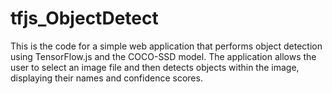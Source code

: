 # tfjs_ObjectDetect
This is the code for a simple web application that performs object detection using TensorFlow.js and the COCO-SSD model. The application allows the user to select an image file and then detects objects within the image, displaying their names and confidence scores.
